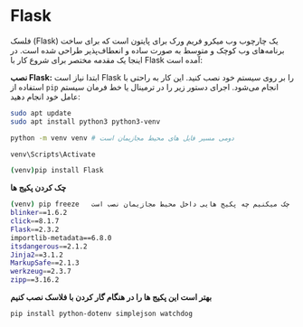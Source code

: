 # Flask

فلسک (Flask) یک چارچوب وب میکرو فریم ورک برای پایتون است که برای ساخت برنامه‌های وب کوچک و متوسط به صورت ساده و انعطاف‌پذیر طراحی شده است. در اینجا یک مقدمه مختصر برای شروع کار با Flask آمده است:

**نصب Flask:**
ابتدا نیاز است Flask را بر روی سیستم خود نصب کنید. این کار به راحتی با استفاده از `pip` انجام می‌شود. اجرای دستور زیر را در ترمینال یا خط فرمان سیستم عامل خود انجام دهید:

```bash
sudo apt update
sudo apt install python3 python3-venv

python -m venv venv # دومی مسیر فایل های محیط مجازیمان است

venv\Scripts\Activate

(venv)pip install Flask
```

**چک کردن پکیج ها**
```bash
(venv) pip freeze   چک میکنیم چه پکیج هایی داخل محیط مجازیمان نصب است
blinker==1.6.2
click==8.1.7
Flask==2.3.2
importlib-metadata==6.8.0
itsdangerous==2.1.2
Jinja2==3.1.2
MarkupSafe==2.1.3
werkzeug==2.3.7
zipp==3.16.2
```

**بهتر است این پکیج ها را در هنگام گار کردن با فلاسک نصب کنیم**

```bash
pip install python-dotenv simplejson watchdog
```
